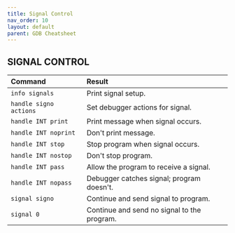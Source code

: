 ```yaml
---
title: Signal Control
nav_order: 10
layout: default
parent: GDB Cheatsheet
---
```


## **SIGNAL CONTROL**

| Command                | Result                                      |
| :--------------------- | :------------------------------------------ |
| `info signals`         | Print signal setup.                         |
| `handle signo actions` | Set debugger actions for signal.            |
| `handle INT print`     | Print message when signal occurs.           |
| `handle INT noprint`   | Don't print message.                        |
| `handle INT stop`      | Stop program when signal occurs.            |
| `handle INT nostop`    | Don't stop program.                         |
| `handle INT pass`      | Allow the program to receive a signal.      |
| `handle INT nopass`    | Debugger catches signal; program doesn't.   |
| `signal signo`         | Continue and send signal to program.        |
| `signal 0`             | Continue and send no signal to the program. |